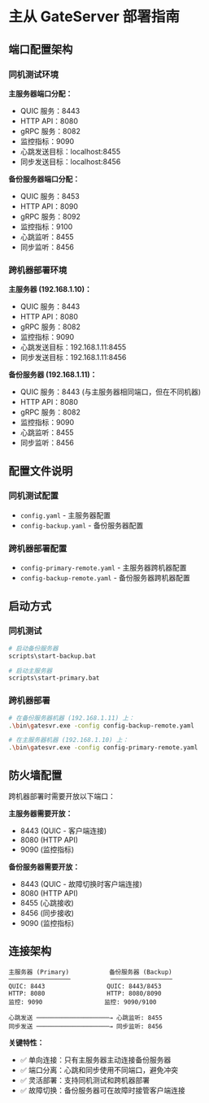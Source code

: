 # 主从 GateServer 部署指南

## 端口配置架构

### 同机测试环境

**主服务器端口分配：**
- QUIC 服务：8443
- HTTP API：8080  
- gRPC 服务：8082
- 监控指标：9090
- 心跳发送目标：localhost:8455
- 同步发送目标：localhost:8456

**备份服务器端口分配：**
- QUIC 服务：8453
- HTTP API：8090
- gRPC 服务：8092  
- 监控指标：9100
- 心跳监听：8455
- 同步监听：8456

### 跨机器部署环境

**主服务器 (192.168.1.10)：**
- QUIC 服务：8443
- HTTP API：8080
- gRPC 服务：8082
- 监控指标：9090
- 心跳发送目标：192.168.1.11:8455
- 同步发送目标：192.168.1.11:8456

**备份服务器 (192.168.1.11)：**
- QUIC 服务：8443 (与主服务器相同端口，但在不同机器)
- HTTP API：8080
- gRPC 服务：8082
- 监控指标：9090
- 心跳监听：8455
- 同步监听：8456

## 配置文件说明

### 同机测试配置
- `config.yaml` - 主服务器配置
- `config-backup.yaml` - 备份服务器配置

### 跨机器部署配置
- `config-primary-remote.yaml` - 主服务器跨机器配置
- `config-backup-remote.yaml` - 备份服务器跨机器配置

## 启动方式

### 同机测试
```bash
# 启动备份服务器
scripts\start-backup.bat

# 启动主服务器  
scripts\start-primary.bat
```

### 跨机器部署
```bash
# 在备份服务器机器 (192.168.1.11) 上：
.\bin\gatesvr.exe -config config-backup-remote.yaml

# 在主服务器机器 (192.168.1.10) 上：
.\bin\gatesvr.exe -config config-primary-remote.yaml
```

## 防火墙配置

跨机器部署时需要开放以下端口：

**主服务器需要开放：**
- 8443 (QUIC - 客户端连接)
- 8080 (HTTP API)
- 9090 (监控指标)

**备份服务器需要开放：**
- 8443 (QUIC - 故障切换时客户端连接)  
- 8080 (HTTP API)
- 8455 (心跳接收)
- 8456 (同步接收)
- 9090 (监控指标)

## 连接架构

```
主服务器 (Primary)           备份服务器 (Backup)
─────────────────           ─────────────────
QUIC: 8443                 QUIC: 8443/8453
HTTP: 8080                 HTTP: 8080/8090
监控: 9090                 监控: 9090/9100

心跳发送 ────────────────────→ 心跳监听: 8455
同步发送 ────────────────────→ 同步监听: 8456
```

**关键特性：**
- ✅ 单向连接：只有主服务器主动连接备份服务器
- ✅ 端口分离：心跳和同步使用不同端口，避免冲突
- ✅ 灵活部署：支持同机测试和跨机器部署
- ✅ 故障切换：备份服务器可在故障时接管客户端连接